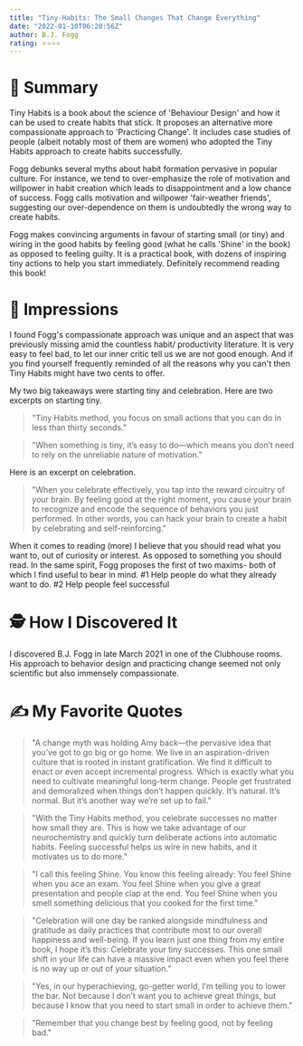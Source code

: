 ```yaml
---
title: "Tiny-Habits: The Small Changes That Change Everything"
date: "2022-01-10T06:20:56Z"
author: B.J. Fogg
rating: ⭐⭐⭐⭐
---
```


<style>

</style>


# 🚀 Summary
Tiny Habits is a book about the science of 'Behaviour Design' and how it can be used to create habits that stick. It proposes an alternative more compassionate approach to 'Practicing Change'. It includes case studies of people (albeit notably most of them are women) who adopted the Tiny Habits approach to create habits successfully.

Fogg debunks several myths about habit formation pervasive in popular culture. For instance, we tend to over-emphasize the role of motivation and willpower in habit creation which leads to disappointment and a low chance of success. Fogg calls motivation and willpower 'fair-weather friends', suggesting our over-dependence on them is undoubtedly the wrong way to create habits.

Fogg makes convincing arguments in favour of starting small (or tiny) and wiring in the good habits by feeling good (what he calls 'Shine' in the book) as opposed to feeling guilty. It is a practical book, with dozens of inspiring tiny actions to help you start immediately. Definitely recommend reading this book!

# 🎨 Impressions
I found Fogg's compassionate approach was unique and an aspect that was previously missing amid the countless habit/ productivity literature. It is very easy to feel bad, to let our inner critic tell us we are not good enough. And if you find yourself frequently reminded of all the reasons why you can't then Tiny Habits might have two cents to offer. 

My two big takeaways were starting tiny and celebration. 
Here are two excerpts on starting tiny.
> "Tiny Habits method, you focus on small actions that you can do in less than thirty seconds."

> "When something is tiny, it’s easy to do—which means you don’t need to rely on the unreliable nature of motivation."

Here is an excerpt on celebration.
> "When you celebrate effectively, you tap into the reward circuitry of your brain. By feeling good at the right moment, you cause your brain to recognize and encode the sequence of behaviors you just performed. In other words, you can hack your brain to create a habit by celebrating and self-reinforcing."

When it comes to reading (more) I believe that you should read what you want to, out of curiosity or interest. As opposed to something you should read. In the same spirit, Fogg proposes the first of two maxims- both of which I find useful to bear in mind. 
#1 Help people do what they already want to do. 
#2 Help people feel successful 


# 🕵 How I Discovered It
I discovered B.J. Fogg in late March 2021 in one of the Clubhouse rooms. His approach to behavior design and practicing change seemed not only scientific but also immensely compassionate. 
 
# ✍️ My Favorite Quotes
> "A change myth was holding Amy back—the pervasive idea that you’ve got to go big or go home. We live in an aspiration-driven culture that is rooted in instant gratification. We find it difficult to enact or even accept incremental progress. Which is exactly what you need to cultivate meaningful long-term change. People get frustrated and demoralized when things don’t happen quickly. It’s natural. It’s normal. But it’s another way we’re set up to fail."

> "With the Tiny Habits method, you celebrate successes no matter how small they are. This is how we take advantage of our neurochemistry and quickly turn deliberate actions into automatic habits. Feeling successful helps us wire in new habits, and it motivates us to do more." 

> "I call this feeling Shine. You know this feeling already: You feel Shine when you ace an exam. You feel Shine when you give a great presentation and people clap at the end. You feel Shine when you smell something delicious that you cooked for the first time."

> "Celebration will one day be ranked alongside mindfulness and gratitude as daily practices that contribute most to our overall happiness and well-being. If you learn just one thing from my entire book, I hope it’s this: Celebrate your tiny successes. This one small shift in your life can have a massive impact even when you feel there is no way up or out of your situation."

> "Yes, in our hyperachieving, go-getter world, I’m telling you to lower the bar. Not because I don’t want you to achieve great things, but because I know that you need to start small in order to achieve them."

> "Remember that you change best by feeling good, not by feeling bad."

